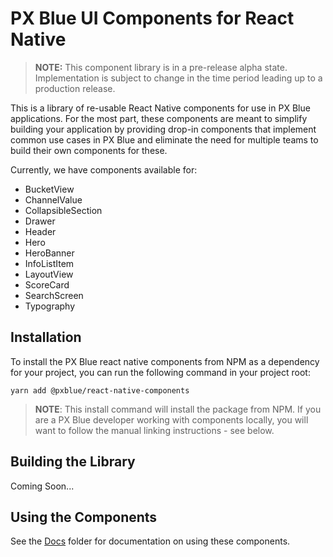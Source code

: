 # PX Blue UI Components for React Native
> **NOTE:** This component library is in a pre-release alpha state. Implementation is subject to change in the time period leading up to a production release.

This is a library of re-usable React Native components for use in PX Blue applications. For the most part, these components are meant to simplify building your application by providing drop-in components that implement common use cases in PX Blue and eliminate the need for multiple teams to build their own components for these.

Currently, we have components available for:
* BucketView
* ChannelValue
* CollapsibleSection
* Drawer
* Header
* Hero
* HeroBanner
* InfoListItem
* LayoutView
* ScoreCard
* SearchScreen
* Typography


## Installation
To install the PX Blue react native components from NPM as a dependency for your project, you can run the following command in your project root:
```
yarn add @pxblue/react-native-components
```
> **NOTE**: This install command will install the package from NPM. If you are a PX Blue developer working with components locally, you will want to follow the manual linking instructions - see below.


## Building the Library
Coming Soon...

## Using the Components
See the [Docs](./docs) folder for documentation on using these components.